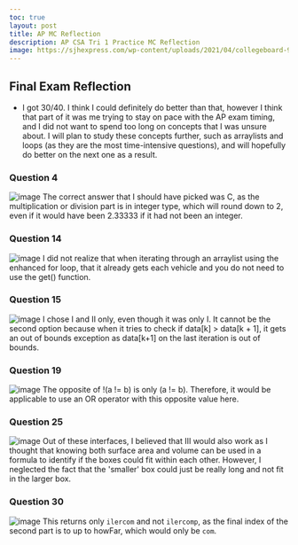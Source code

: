 ```yaml
---
toc: true
layout: post
title: AP MC Reflection
description: AP CSA Tri 1 Practice MC Reflection
image: https://sjhexpress.com/wp-content/uploads/2021/04/collegeboard-900x430.png
---
```


## Final Exam Reflection
- I got 30/40. I think I could definitely do better than that, however I think that part of it was me trying to stay on pace with the AP exam timing, and I did not want to spend too long on concepts that I was unsure about. I will plan to study these concepts further, such as arraylists and loops (as they are the most time-intensive questions), and will hopefully do better on the next one as a result.

### Question 4
![image](https://user-images.githubusercontent.com/89223402/200199321-294cff92-a476-444d-a13e-5bb30a7df3d7.png)
The correct answer that I should have picked was C, as the multiplication or division part is in integer type, which will round down to 2, even if it would have been 2.33333 if it had not been an integer.

### Question 14
![image](https://user-images.githubusercontent.com/89223402/200199411-f28a3b6a-f008-4722-b6df-d6e044fdbd11.png)
I did not realize that when iterating through an arraylist using the enhanced for loop, that it already gets each vehicle and you do not need to use the get() function.

### Question 15
![image](https://user-images.githubusercontent.com/89223402/200199464-1edb5341-35c9-4a96-9b14-d2008d40edfd.png)
I chose I and II only, even though it was only I. It cannot be the second option because when it tries to check if data[k] > data[k + 1], it gets an out of bounds exception as data[k+1] on the last iteration is out of bounds.

### Question 19
![image](https://user-images.githubusercontent.com/89223402/200199622-7ad1ed0a-8d0f-4c84-9526-53326af70caa.png)
The opposite of !(a != b) is only (a != b). Therefore, it would be applicable to use an OR operator with this opposite value here.

### Question 25
![image](https://user-images.githubusercontent.com/89223402/200199634-d6f763f7-4236-4643-9d14-0e16c7d96aa0.png)
Out of these interfaces, I believed that III would also work as I thought that knowing both surface area and volume can be used in a formula to identify if the boxes could fit within each other. However, I neglected the fact that the 'smaller' box could just be really long and not fit in the larger box.

### Question 30
![image](https://user-images.githubusercontent.com/89223402/200199691-59935a1b-3960-4269-9798-cacdf218d7c3.png)
This returns only ``` ilercom ``` and not ``` ilercomp ```, as the final index of the second part is to up to howFar, which would only be ``` com ```.
